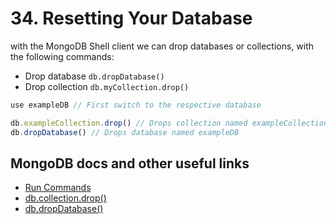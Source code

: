 # 34. Resetting Your Database

with the MongoDB Shell client we can drop databases or collections, with the following commands:

- Drop database `db.dropDatabase()`
- Drop collection `db.myCollection.drop()`

```javascript
use exampleDB // First switch to the respective database

db.exampleCollection.drop() // Drops collection named exampleCollection
db.dropDatabase() // Drops database named exampleDB
```

## MongoDB docs and other useful links

- [Run Commands](https://www.mongodb.com/docs/mongodb-shell/run-commands/)
- [db.collection.drop()](https://www.mongodb.com/docs/manual/reference/method/db.collection.drop/)
- [db.dropDatabase()](https://www.mongodb.com/docs/manual/reference/method/db.dropDatabase/)
